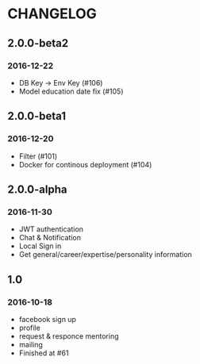 # CHANGELOG

<!--
## {Version name}
### {Release date}
- {Previous PR}
- {Previous PR}
-->

## 2.0.0-beta2
### 2016-12-22
- DB Key -> Env Key (#106)
- Model education date fix (#105)

## 2.0.0-beta1
### 2016-12-20
- Filter (#101)
- Docker for continous deployment (#104)

## 2.0.0-alpha
### 2016-11-30
- JWT authentication
- Chat & Notification
- Local Sign in
- Get general/career/expertise/personality information

## 1.0
### 2016-10-18
- facebook sign up
- profile
- request & responce mentoring
- mailing
- Finished at #61